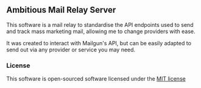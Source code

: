 ## Ambitious Mail Relay Server

This software is a mail relay to standardise the API endpoints used to send and track mass marketing mail, allowing me to change providers with ease.

It was created to interact with Mailgun's API, but can be easily adapted to send out via any provider or service you may need.

### License

This software is open-sourced software licensed under the [MIT license](http://opensource.org/licenses/MIT)
